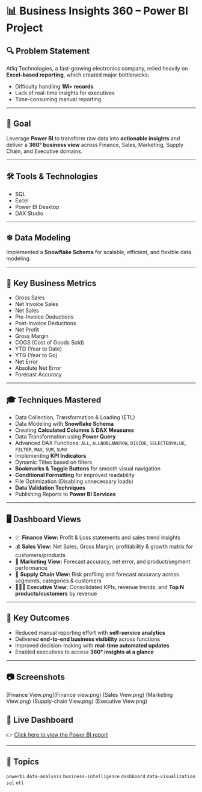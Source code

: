 # 📊 Business Insights 360 – Power BI Project  

## 🔍 Problem Statement  
Atliq Technologies, a fast-growing electronics company, relied heavily on **Excel-based reporting**, which created major bottlenecks:  
- Difficulty handling **1M+ records**  
- Lack of real-time insights for executives  
- Time-consuming manual reporting  

---

## 🎯 Goal  
Leverage **Power BI** to transform raw data into **actionable insights** and deliver a **360° business view** across Finance, Sales, Marketing, Supply Chain, and Executive domains.  

---

## 🛠 Tools & Technologies  
- SQL  
- Excel  
- Power BI Desktop  
- DAX Studio  

---

## ❄ Data Modeling  
Implemented a **Snowflake Schema** for scalable, efficient, and flexible data modeling.  

---

## 🌟 Key Business Metrics  
- Gross Sales  
- Net Invoice Sales  
- Net Sales  
- Pre-Invoice Deductions  
- Post-Invoice Deductions  
- Net Profit  
- Gross Margin  
- COGS (Cost of Goods Sold)  
- YTD (Year to Date)  
- YTG (Year to Go)  
- Net Error  
- Absolute Net Error  
- Forecast Accuracy  

---

## 🎓 Techniques Mastered  
- Data Collection, Transformation & Loading (ETL)  
- Data Modeling with **Snowflake Schema**  
- Creating **Calculated Columns** & **DAX Measures**  
- Data Transformation using **Power Query**  
- Advanced DAX Functions: `ALL`, `ALLNOBLANKROW`, `DIVIDE`, `SELECTEDVALUE`, `FILTER`, `MAX`, `SUM`, `SUMX`  
- Implementing **KPI Indicators**  
- Dynamic Titles based on filters  
- **Bookmarks & Toggle Buttons** for smooth visual navigation  
- **Conditional Formatting** for improved readability  
- File Optimization (Disabling unnecessary loads)  
- **Data Validation Techniques**  
- Publishing Reports to **Power BI Services**  

---

## 🖥 Dashboard Views  
- 💹 **Finance View:** Profit & Loss statements and sales trend insights  
- 💰 **Sales View:** Net Sales, Gross Margin, profitability & growth matrix for customers/products  
- 📢 **Marketing View:** Forecast accuracy, net error, and product/segment performance  
- 💱 **Supply Chain View:** Risk profiling and forecast accuracy across segments, categories & customers  
- 👨🏻‍💼 **Executive View:** Consolidated KPIs, revenue trends, and **Top N products/customers** by revenue  

---

## 🎯 Key Outcomes  
- Reduced manual reporting effort with **self-service analytics**  
- Delivered **end-to-end business visibility** across functions  
- Improved decision-making with **real-time automated updates**  
- Enabled executives to access **360° insights at a glance**  

---

## 📷 Screenshots  
[Finance View.png](Finance view.png)
(Sales View.png)
(Marketing View.png)
(Supply-chain View.png)
(Executive View.png)

## 🔗 Live Dashboard  
👉 [Click here to view the Power BI report](https://app.powerbi.com/view?r=eyJrIjoiZjRkMzM4NzgtMzdjYi00YThkLTliZWItMmRmM2ZlZWZkOWQ5IiwidCI6ImM2ZTU0OWIzLTVmNDUtNDAzMi1hYWU5LWQ0MjQ0ZGM1YjJjNCJ9)  

---

## 📌 Topics  
`powerbi` `data-analysis` `business-intelligence` `dashboard` `data-visualization` `sql` `etl`  
